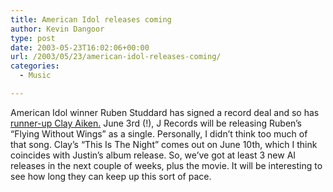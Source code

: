 ```yaml
---
title: American Idol releases coming
author: Kevin Dangoor
type: post
date: 2003-05-23T16:02:06+00:00
url: /2003/05/23/american-idol-releases-coming/
categories:
  - Music

---
```

American Idol winner Ruben Studdard has signed a record deal and so has [runner-up Clay Aiken.][1] June 3rd (!), J Records will be releasing Ruben&#8217;s &#8220;Flying Without Wings&#8221; as a single. Personally, I didn&#8217;t think too much of that song. Clay&#8217;s &#8220;This Is The Night&#8221; comes out on June 10th, which I think coincides with Justin&#8217;s album release. So, we&#8217;ve got at least 3 new AI releases in the next couple of weeks, plus the movie. It will be interesting to see how long they can keep up this sort of pace.

 [1]: http://story.news.yahoo.com/news?tmpl=story&cid=769&ncid=768&e=1&u=/nm/20030523/music_nm/music_idol_dc "Yahoo! News - J Inks 'Idol' Winner Studdard; Aiken Joins RCA"